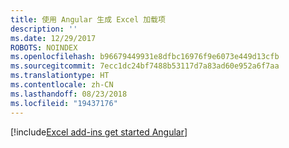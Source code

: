 ```yaml
---
title: 使用 Angular 生成 Excel 加载项
description: ''
ms.date: 12/29/2017
ROBOTS: NOINDEX
ms.openlocfilehash: b96679449931e8dfbc16976f9e6073e449d13cfb
ms.sourcegitcommit: 7ecc1dc24bf7488b53117d7a83ad60e952a6f7aa
ms.translationtype: HT
ms.contentlocale: zh-CN
ms.lasthandoff: 08/23/2018
ms.locfileid: "19437176"
---
```

[!include[Excel add-ins get started Angular](../includes/file-get-started-excel-angular.md)]
